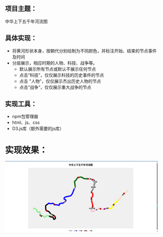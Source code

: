 ## 项目主题：
中华上下五千年河流图

## 具体实现：

- 将黄河形状本身，按朝代分别绘制为不同颜色，并标注开始、结束的节点事件及时间
- 分层展示，相应时期的人物、科技、战争等。
	- 默认展示所有节点或默认不展示任何节点
	- 点击“科技”，仅仅展示科技的历史事件的节点
	- 点击  "人物”，仅仅展示杰出历史人物的节点
	- 点击“战争”，仅仅展示重大战争的节点

## 实现工具：
- npm包管理器
- html、js、css
- D3.js库（额外需要的js库）

# 实现效果：

![这是图片](assets/images/result.png "Magic Gardens")

